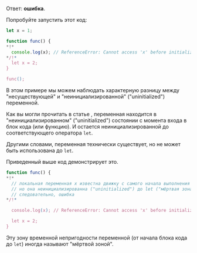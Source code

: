 Ответ: **ошибка**.

Попробуйте запустить этот код:

```js run
let x = 1;

function func() {
*!*
  console.log(x); // ReferenceError: Cannot access 'x' before initialization
*/!*
  let x = 2;
}

func();
```

В этом примере мы можем наблюдать характерную разницу между "несуществующей" и "неинициализированной" ("uninitialized") переменной.

Как вы могли прочитать в статье [](info:closure), переменная находится в "неинициализированном" ("uninitialized") состоянии с момента входа в блок кода (или функцию). И остается неинициализированной до соответствующего оператора `let`.

Другими словами, переменная технически существует, но не может быть использована до `let`.

Приведенный выше код демонстрирует это.

```js
function func() {
*!*
  // локальная переменная x известна движку с самого начала выполнения функции,
  // но она неинициализированна ("uninitialized") до let ("мёртвая зона")
  // следовательно, ошибка
*/!*

  console.log(x); // ReferenceError: Cannot access 'x' before initialization

  let x = 2;
}
```

Эту зону временной непригодности переменной (от начала блока кода до `let`) иногда называют "мёртвой зоной".
